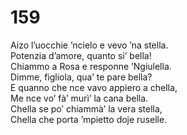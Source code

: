 # 159
  
Aizo l’uocchie ’ncielo e vevo ’na stella.  
Potenzia d’amore, quanto si’ bella!  
Chiammo a Rosa e responne ’Ngiulella.  
Dimme, figliola, qua’ te pare bella?  
E quanno che nce vavo appiero a chella,  
Me nce vo’ fà’ murì’ la cana bella.  
Chella se po’ chiammà’ la vera stella,  
Chella che porta ’mpietto doje ruselle.
